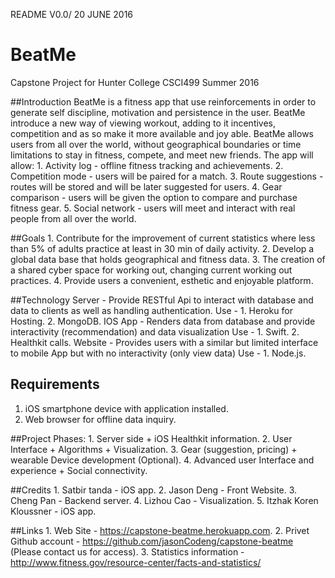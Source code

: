 README V0.0/ 20 JUNE 2016


# BeatMe
Capstone Project for Hunter College CSCI499 Summer 2016

##Introduction 
BeatMe is a fitness app that use reinforcements in order to generate self discipline, motivation and persistence in the user.
BeatMe introduce a new way of viewing workout, adding to it incentives, competition and as so make it more available and joy able.
BeatMe allows users from all over the world, without geographical boundaries or time limitations to stay in fitness, compete, and meet new friends. 
The app will allow:
    	1. Activity log - offline fitness tracking and achievements.
    	2. Competition mode - users will be paired for a match. 
    	3. Route suggestions - routes will be stored and will be later suggested for users.
    	4. Gear comparison - users will be given the option to compare and purchase fitness gear.
    	5. Social network - users will meet and interact with real people from all over the world.

##Goals
  	1. Contribute for the improvement of current statistics where less than 5% of adults practice at least in 30 min of daily activity.
  	2. Develop a global data base that holds geographical and fitness data.
  	3. The creation of a shared cyber space for working out, changing current working out practices.
  	4. Provide users a convenient, esthetic and enjoyable platform.

##Technology
Server - Provide RESTful Api to interact with database and data to clients as well as handling authentication.
	Use - 	1. Heroku for Hosting.
        	2. MongoDB.
IOS App - Renders data from database and provide interactivity (recommendation) and data visualization
   	Use - 	1. Swift.
	        2. Healthkit calls.
Website - Provides users with a similar but limited interface to mobile App but with no interactivity (only view data)
  	Use - 	1. Node.js.


## Requirements
1. iOS smartphone device with application installed.
2. Web browser for offline data inquiry.


##Project Phases:
	1. Server side + iOS Healthkit information.
	2. User Interface + Algorithms + Visualization.
	3. Gear (suggestion, pricing) + wearable Device development (Optional).
	4. Advanced user Interface and experience + Social connectivity.


##Credits
	1. Satbir tanda - iOS app.
  	2. Jason Deng - Front Website.
  	3. Cheng Pan - Backend server.
  	4. Lizhou Cao - Visualization.
  	5. Itzhak Koren Kloussner - iOS app.

##Links
 	1. Web Site - https://capstone-beatme.herokuapp.com.
 	2. Privet Github account - https://github.com/jasonCodeng/capstone-beatme (Please contact us for access).
 	3. Statistics information - http://www.fitness.gov/resource-center/facts-and-statistics/


